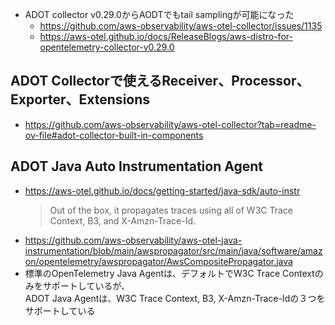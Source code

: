 - ADOT collector v0.29.0からAODTでもtail samplingが可能になった
  - https://github.com/aws-observability/aws-otel-collector/issues/1135
  - https://aws-otel.github.io/docs/ReleaseBlogs/aws-distro-for-opentelemetry-collector-v0.29.0

## ADOT Collectorで使えるReceiver、Processor、Exporter、Extensions
- https://github.com/aws-observability/aws-otel-collector?tab=readme-ov-file#adot-collector-built-in-components

## ADOT Java Auto Instrumentation Agent
- https://aws-otel.github.io/docs/getting-started/java-sdk/auto-instr  
  > Out of the box, it propagates traces using all of W3C Trace Context, B3, and X-Amzn-Trace-Id.
- https://github.com/aws-observability/aws-otel-java-instrumentation/blob/main/awspropagator/src/main/java/software/amazon/opentelemetry/awspropagator/AwsCompositePropagator.java
- 標準のOpenTelemetry Java Agentは、デフォルトでW3C Trace Contextのみをサポートしているが、  
  ADOT Java Agentは、W3C Trace Context, B3, X-Amzn-Trace-Idの３つをサポートしている